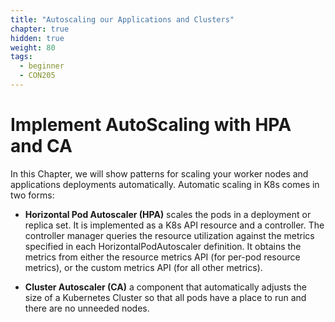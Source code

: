 ```yaml
---
title: "Autoscaling our Applications and Clusters"
chapter: true
hidden: true
weight: 80
tags:
  - beginner
  - CON205
---
```


# Implement AutoScaling with HPA and CA

In this Chapter, we will show patterns for scaling your worker nodes and applications deployments automatically. Automatic scaling in K8s comes in two forms:

* **Horizontal Pod Autoscaler (HPA)** scales the pods in a deployment or replica set. It is implemented as a K8s API resource and a controller. The controller manager queries the resource utilization against the metrics specified in each HorizontalPodAutoscaler definition. It obtains the metrics from either the resource metrics API (for per-pod resource metrics), or the custom metrics API (for all other metrics).

* **Cluster Autoscaler (CA)** a component that automatically adjusts the size of a Kubernetes Cluster so that all pods have a place to run and there are no unneeded nodes.
